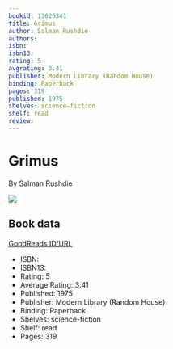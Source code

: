 ```yaml
---
bookid: 13626341
title: Grimus
author: Salman Rushdie
authors: 
isbn: 
isbn13: 
rating: 5
avgrating: 3.41
publisher: Modern Library (Random House)
binding: Paperback
pages: 319
published: 1975
shelves: science-fiction
shelf: read
review: 
---
```


# Grimus

By Salman Rushdie

![](https://i.gr-assets.com/images/S/compressed.photo.goodreads.com/books/1335686927l/13626341.jpg)

## Book data

[GoodReads ID/URL](https://www.goodreads.com/book/show/13626341)

- ISBN: 
- ISBN13: 
- Rating: 5
- Average Rating: 3.41
- Published: 1975
- Publisher: Modern Library (Random House)
- Binding: Paperback
- Shelves: science-fiction
- Shelf: read
- Pages: 319

